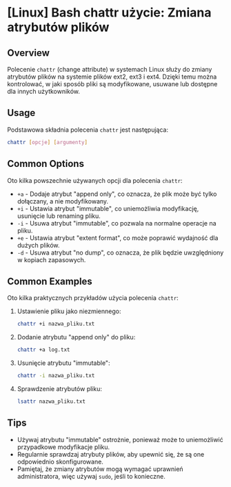 # [Linux] Bash chattr użycie: Zmiana atrybutów plików

## Overview
Polecenie `chattr` (change attribute) w systemach Linux służy do zmiany atrybutów plików na systemie plików ext2, ext3 i ext4. Dzięki temu można kontrolować, w jaki sposób pliki są modyfikowane, usuwane lub dostępne dla innych użytkowników.

## Usage
Podstawowa składnia polecenia `chattr` jest następująca:

```bash
chattr [opcje] [argumenty]
```

## Common Options
Oto kilka powszechnie używanych opcji dla polecenia `chattr`:

- `+a` - Dodaje atrybut "append only", co oznacza, że plik może być tylko dołączany, a nie modyfikowany.
- `+i` - Ustawia atrybut "immutable", co uniemożliwia modyfikację, usunięcie lub renaming pliku.
- `-i` - Usuwa atrybut "immutable", co pozwala na normalne operacje na pliku.
- `+e` - Ustawia atrybut "extent format", co może poprawić wydajność dla dużych plików.
- `-d` - Usuwa atrybut "no dump", co oznacza, że plik będzie uwzględniony w kopiach zapasowych.

## Common Examples
Oto kilka praktycznych przykładów użycia polecenia `chattr`:

1. Ustawienie pliku jako niezmiennego:
   ```bash
   chattr +i nazwa_pliku.txt
   ```

2. Dodanie atrybutu "append only" do pliku:
   ```bash
   chattr +a log.txt
   ```

3. Usunięcie atrybutu "immutable":
   ```bash
   chattr -i nazwa_pliku.txt
   ```

4. Sprawdzenie atrybutów pliku:
   ```bash
   lsattr nazwa_pliku.txt
   ```

## Tips
- Używaj atrybutu "immutable" ostrożnie, ponieważ może to uniemożliwić przypadkowe modyfikacje pliku.
- Regularnie sprawdzaj atrybuty plików, aby upewnić się, że są one odpowiednio skonfigurowane.
- Pamiętaj, że zmiany atrybutów mogą wymagać uprawnień administratora, więc używaj `sudo`, jeśli to konieczne.